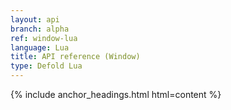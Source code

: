 ```yaml
---
layout: api
branch: alpha
ref: window-lua
language: Lua
title: API reference (Window)
type: Defold Lua
---
```

{% include anchor_headings.html html=content %}